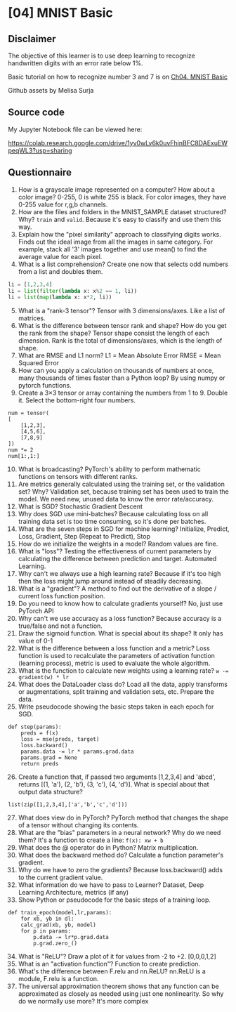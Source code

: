 # [04] MNIST Basic

## Disclaimer
The objective of this learner is to use deep learning to recognize handwritten digits with an error rate below 1%. 

Basic tutorial on how to recognize number 3 and 7 is on [Ch04. MNIST Basic](https://colab.research.google.com/github/fastai/fastbook/blob/master/04_mnist_basics.ipynb)

Github assets by Melisa Surja

## Source code
My Jupyter Notebook file can be viewed here:

https://colab.research.google.com/drive/1yv0wLv6k0uvFhinBFC8DAExuEWpeqWL3?usp=sharing

## Questionnaire
1. How is a grayscale image represented on a computer? How about a color image?
0-255, 0 is white 255 is black. For color images, they have 0-255 value for r,g,b channels.
2. How are the files and folders in the MNIST_SAMPLE dataset structured? Why?
`train` and `valid`. Because it's easy to classify and use them this way.
3. Explain how the "pixel similarity" approach to classifying digits works.
Finds out the ideal image from all the images in same category. For example, stack all '3' images together and use mean() to find the average value for each pixel.
4. What is a list comprehension? Create one now that selects odd numbers from a list and doubles them.
```python
li = [1,2,3,4]
li = list(filter(lambda x: x%2 == 1, li))
li = list(map(lambda x: x*2, li))
```
5. What is a "rank-3 tensor"?
Tensor with 3 dimensions/axes. Like a list of matrices.
6. What is the difference between tensor rank and shape? How do you get the rank from the shape?
Tensor shape consist the length of each dimension. Rank is the total of dimensions/axes, which is the length of shape.
7. What are RMSE and L1 norm?
L1 = Mean Absolute Error
RMSE = Mean Squared Error
8. How can you apply a calculation on thousands of numbers at once, many thousands of times faster than a Python loop?
By using numpy or pytorch functions.
9. Create a 3×3 tensor or array containing the numbers from 1 to 9. Double it. Select the bottom-right four numbers.
```
num = tensor(
[
	[1,2,3],
	[4,5,6],
	[7,8,9]
])
num *= 2
num[1:,1:]
```
10. What is broadcasting?
PyTorch's ability to perform mathematic functions on tensors with different ranks.
11. Are metrics generally calculated using the training set, or the validation set? Why?
Validation set, because training set has been used to train the model. We need new, unused data to know the error rate/accuracy.
12. What is SGD?
Stochastic Gradient Descent
13. Why does SGD use mini-batches?
Because calculating loss on all training data set is too time consuming, so it's done per batches.
14. What are the seven steps in SGD for machine learning?
Initialize, Predict, Loss, Gradient, Step (Repeat to Predict), Stop
15. How do we initialize the weights in a model?
Random values are fine.
16. What is "loss"?
Testing the effectiveness of current parameters by calculating the difference between prediction and target. Automated Learning.
17. Why can't we always use a high learning rate?
Because if it's too high then the loss might jump around instead of steadily decreasing.
18. What is a "gradient"?
A method to find out the derivative of a slope / current loss function position.
19. Do you need to know how to calculate gradients yourself?
No, just use PyTorch API
20. Why can't we use accuracy as a loss function?
Because accuracy is a true/false and not a function.
21. Draw the sigmoid function. What is special about its shape?
It only has value of 0-1
22. What is the difference between a loss function and a metric?
Loss function is used to recalculate the parameters of activation function (learning process), metric is used to evaluate the whole algorithm.
23. What is the function to calculate new weights using a learning rate?
```w -= gradient(w) * lr```
24. What does the DataLoader class do?
Load all the data, apply transforms or augmentations, split training and validation sets, etc. Prepare the data.
25. Write pseudocode showing the basic steps taken in each epoch for SGD.
```
def step(params):
	preds = f(x)
	loss = mse(preds, target)
	loss.backward()
	params.data -= lr * params.grad.data
	params.grad = None
	return preds
```
26. Create a function that, if passed two arguments [1,2,3,4] and 'abcd', returns [(1, 'a'), (2, 'b'), (3, 'c'), (4, 'd')]. What is special about that output data structure?
```
list(zip([1,2,3,4],['a','b','c','d']))
```
27. What does view do in PyTorch?
PyTorch method that changes the shape of a tensor without changing its contents.
28. What are the "bias" parameters in a neural network? Why do we need them?
It's a function to create a line: `f(x): xw + b`
29. What does the @ operator do in Python?
Matrix multiplication.
30. What does the backward method do?
Calculate a function parameter's gradient.
31. Why do we have to zero the gradients?
Because loss.backward() adds to the current gradient value.
32. What information do we have to pass to Learner?
Dataset, Deep Learning Architecture, metrics (if any)
33. Show Python or pseudocode for the basic steps of a training loop.
```
def train_epoch(model,lr,params):
	for xb, yb in dl:
	calc_grad(xb, yb, model)
	for p in params:
		p.data -= lr*p.grad.data
		p.grad.zero_()
```
34. What is "ReLU"? Draw a plot of it for values from -2 to +2.
[0,0,0,1,2]
35. What is an "activation function"?
Function to create prediction.
36. What's the difference between F.relu and nn.ReLU?
nn.ReLU is a module, F.relu is a function.
37. The universal approximation theorem shows that any function can be approximated as closely as needed using just one nonlinearity. So why do we normally use more?
It's more complex
